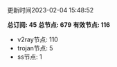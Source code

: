 更新时间2023-02-04 15:48:52

**总订阅: 45**
**总节点: 679**
**有效节点: 116**
- v2ray节点: 110
- trojan节点: 5
- ss节点: 1
